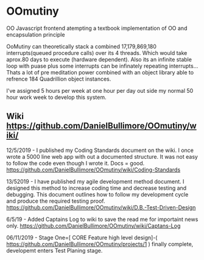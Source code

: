 # OOmutiny
OO Javascript frontend
atempting a textbook implementation of OO and encapsulation principle 

 OoMutiny can theoretically stack a combined 17,179,869,180 interrupts(queued procedure calls) over its 4 threads. Which would take aprox.80 days to execute (hardware dependent). Also its an infinite stable loop with  puase plus some interrupts can be infinately repeating interrupts... Thats a lot of pre meditation power combined with an object library able to refrence 184 Quadrillion object instances.

I've assigned 5 hours per week at one hour per day out side my normal 50 hour work week to develop this system.

## Wiki https://github.com/DanielBullimore/OOmutiny/wiki/

12/5/2019 - I published my Coding Standards document on the wiki. I once wrote a 5000 line web app with out a documented structure. It was not easy to follow the code even though I wrote it. Docs = good. https://github.com/DanielBullimore/OOmutiny/wiki/Coding-Standards

13/52019 - I have published my agile development method document. I designed this method to increase coding time and decrease testing and debugging. This document outlines how to follow my development cycle and produce the required testing proof. https://github.com/DanielBullimore/OOmutiny/wiki/D.B.-Test-Driven-Design

6/5/19 - Added Captains Log to wiki to save the read me for importaint news only. https://github.com/DanielBullimore/OOmutiny/wiki/Captans-Log

06/11/2019 - Stage One=[ CORE Feature high level design]-( https://github.com/DanielBullimore/OOmutiny/projects/1 ) finally complete, developemt enters Test Planing stage. 

